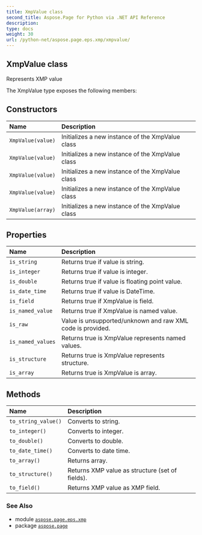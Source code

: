 ```yaml
---
title: XmpValue class
second_title: Aspose.Page for Python via .NET API Reference
description: 
type: docs
weight: 30
url: /python-net/aspose.page.eps.xmp/xmpvalue/
---
```


## XmpValue class

Represents XMP value



The XmpValue type exposes the following members:
## Constructors
| Name | Description |
| :- | :- |
| `XmpValue(value)` | Initializes a new instance of the XmpValue class |
| `XmpValue(value)` | Initializes a new instance of the XmpValue class |
| `XmpValue(value)` | Initializes a new instance of the XmpValue class |
| `XmpValue(value)` | Initializes a new instance of the XmpValue class |
| `XmpValue(array)` | Initializes a new instance of the XmpValue class |
## Properties
| Name | Description |
| :- | :- |
| `is_string` | Returns true if value is string. |
| `is_integer` | Returns true if value is integer. |
| `is_double` | Returns true if value is floating point value. |
| `is_date_time` | Returns true if value is DateTime. |
| `is_field` | Returns true if XmpValue is field. |
| `is_named_value` | Returns true if XmpValue is named value. |
| `is_raw` | Value is unsupported/unknown and raw XML code is provided. |
| `is_named_values` | Returns true is XmpValue represents named values. |
| `is_structure` | Returns true is XmpValue represents structure. |
| `is_array` | Returns true is XmpValue is array. |
## Methods
| Name | Description |
| :- | :- |
| `to_string_value()` | Converts to string. |
| `to_integer()` | Converts to integer. |
| `to_double()` | Converts to double. |
| `to_date_time()` | Converts to date time. |
| `to_array()` | Returns array. |
| `to_structure()` | Returns XMP value as structure (set of fields). |
| `to_field()` | Returns XMP value as XMP field. |

### See Also

* module [`aspose.page.eps.xmp`](/page/python-net/aspose.page.eps.xmp/)
* package [`aspose.page`](/page/python-net/)

